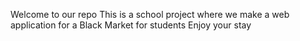 Welcome to our repo
This is a school project where we make a web application for a Black Market for students
Enjoy your stay

